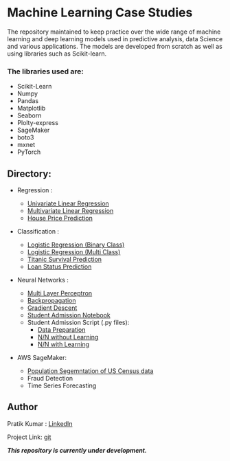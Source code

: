 # Machine Learning Case Studies

The repository maintained to keep practice over the wide range of machine learning and deep learning models used in predictive analysis, data Science and various applications. The models are developed from scratch as well as using libraries  such as Scikit-learn.

### The libraries used are:
  - Scikit-Learn
  - Numpy
  - Pandas
  - Matplotlib
  - Seaborn
  - Plolty-express
  - SageMaker
  - boto3
  - mxnet
  - PyTorch
  
 ## Directory:
  - Regression :
    - <a href="https://github.com/pr2tik1/ml_models/blob/master/regressor/linear_reg_one_var.ipynb">Univariate Linear Regression</a><br/>
    - <a href="https://github.com/pr2tik1/ml_models/blob/master/regressor/linear_reg_multi.ipynb">Multivariate Linear Regression</a><br/>
    - <a href="https://github.com/pr2tik1/ml_models/blob/master/regressor/houseprice_predicion.ipynb">House Price Prediction</a><br/>
    
  - Classification :
    - <a href="https://github.com/pr2tik1/ml_models/blob/master/classifier/logistic_binary_class.ipynb">Logistic Regression (Binary Class)</a><br/>
    - <a href="https://github.com/pr2tik1/ml_models/blob/master/classifier/logistic_multi_class.ipynb">Logistic Regression (Multi Class)</a><br/>
    - <a href="https://github.com/pr2tik1/ml_models/blob/master/classifier/titanic-eda.ipynb">Titanic Survival Prediction</a><br/>
    - <a href="https://github.com/pr2tik1/ml_models/blob/master/classifier/Loan-status.ipynb">Loan Status Prediction</a><br/>

 - Neural Networks : 
   - <a href="https://github.com/pr2tik1/ml_models/blob/master/neural-nets/mlp_example.py">Multi Layer Perceptron</a><br/>
   - <a href="https://github.com/pr2tik1/ml_models/blob/master/neural-nets/backprop_example.py">Backpropagation</a><br/>
   - <a href="https://github.com/pr2tik1/ml_models/blob/master/neural-nets/gradient_example.py">Gradient Descent</a><br/>
   - <a href="https://github.com/pr2tik1/ml_models/blob/master/neural-nets/StudentAdmissions.ipynb">Student Admission Notebook</a><br/>
   - Student Admission Script (.py files):
      - <a href="https://github.com/pr2tik1/ml_models/blob/master/neural-nets/data_prep.py">Data Preparation</a><br/>
      - <a href="https://github.com/pr2tik1/ml_models/blob/master/neural-nets/nn_admit.py">N/N without Learning</a><br/>
      - <a href="https://github.com/pr2tik1/ml_models/blob/master/neural-nets/nn_admit_backprop.py">N/N with Learning</a><br/>
    
  - AWS SageMaker:
    - [Population Segemntation of US Census data](https://github.com/pr2tik1/ml-case-studies/blob/master/sagemaker/Pop_Segmentation_Exercise.ipynb)
    - Fraud Detection
    - Time Series Forecasting
  
 

## Author

Pratik Kumar : [LinkedIn](https://www.linkedin.com/in/pratik-kumar98/) 

Project Link: [git](https://github.com/pr2tik1/)
  
 ***This repository is currently under development.***
 
